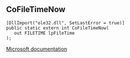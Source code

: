 ## CoFileTimeNow

```
[DllImport("ole32.dll", SetLastError = true)]
public static extern int CoFileTimeNow(
   out FILETIME lpFileTime
);
```

[Microsoft documentation](https://docs.microsoft.com/en-us/windows/win32/api/combaseapi/nf-combaseapi-cofiletimenow)
